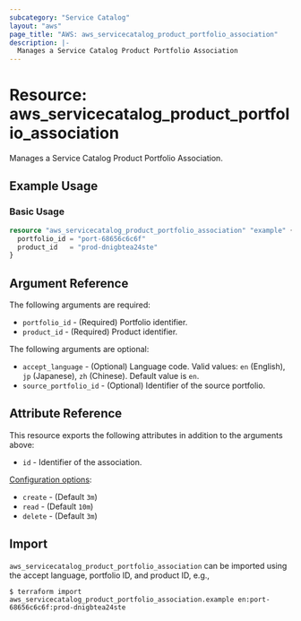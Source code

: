 ```yaml
---
subcategory: "Service Catalog"
layout: "aws"
page_title: "AWS: aws_servicecatalog_product_portfolio_association"
description: |-
  Manages a Service Catalog Product Portfolio Association
---
```


# Resource: aws_servicecatalog_product_portfolio_association

Manages a Service Catalog Product Portfolio Association.

## Example Usage

### Basic Usage

```terraform
resource "aws_servicecatalog_product_portfolio_association" "example" {
  portfolio_id = "port-68656c6c6f"
  product_id   = "prod-dnigbtea24ste"
}
```

## Argument Reference

The following arguments are required:

* `portfolio_id` - (Required) Portfolio identifier.
* `product_id` - (Required) Product identifier.

The following arguments are optional:

* `accept_language` - (Optional) Language code. Valid values: `en` (English), `jp` (Japanese), `zh` (Chinese). Default value is `en`.
* `source_portfolio_id` - (Optional) Identifier of the source portfolio.

## Attribute Reference

This resource exports the following attributes in addition to the arguments above:

* `id` - Identifier of the association.

[Configuration options](https://developer.hashicorp.com/terraform/language/resources/syntax#operation-timeouts):

- `create` - (Default `3m`)
- `read` - (Default `10m`)
- `delete` - (Default `3m`)

## Import

`aws_servicecatalog_product_portfolio_association` can be imported using the accept language, portfolio ID, and product ID, e.g.,

```
$ terraform import aws_servicecatalog_product_portfolio_association.example en:port-68656c6c6f:prod-dnigbtea24ste
```
